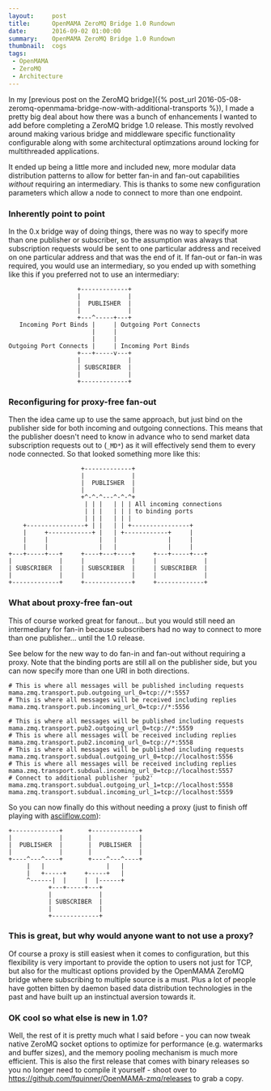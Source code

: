 ```yaml
---
layout:     post
title:      OpenMAMA ZeroMQ Bridge 1.0 Rundown
date:       2016-09-02 01:00:00
summary:    OpenMAMA ZeroMQ Bridge 1.0 Rundown
thumbnail:  cogs
tags:
 - OpenMAMA
 - ZeroMQ
 - Architecture
---
```


In my [previous post on the ZeroMQ bridge]({% post_url 2016-05-08-zeromq-openmama-bridge-now-with-additional-transports %}),
I made a pretty big deal about how there was a bunch of enhancements I
wanted to add before completing a ZeroMQ bridge 1.0 release. This mostly
revolved around making various bridge and middleware specific functionality
configurable along with some architectural optimzations around locking
for multithreaded applications.

It ended up being a little more and included new, more modular data
distribution patterns to allow for better fan-in and fan-out capabilities
*without* requiring an intermediary. This is thanks to some new configuration
parameters which allow a node to connect to more than one endpoint.

### Inherently point to point

In the 0.x bridge way of doing things, there was no way to specify more than
one publisher or subscriber, so the assumption was always that subscription
requests would be sent to one particular address and received on one particular
address and that was the end of it. If fan-out or fan-in was required, you
would use an intermediary, so you ended up with something like this if
you preferred not to use an intermediary:

```
                   +-------------+
                   |             |
                   |  PUBLISHER  |
                   |             |
                   +---^-----+---+
   Incoming Port Binds |     | Outgoing Port Connects
                       |     |
                       |     |
Outgoing Port Connects |     | Incoming Port Binds
                   +---+-----v---+
                   |             |
                   | SUBSCRIBER  |
                   |             |
                   +-------------+
```

### Reconfiguring for proxy-free fan-out

Then the idea came up to use the same approach, but just bind on the
publisher side for both incoming and outgoing connections. This means
that the publisher doesn't need to know in advance who to send market
data subscription requests out to (`_MD*`) as it will effectively send
them to every node connected. So that looked something more like this:

```
                    +-------------+
                    |             |
                    |  PUBLISHER  |
                    |             |
                    +^-^-^---^-^-^+
                     | | |   | | | All incoming connections
                     | | |   | | | to binding ports
                     | | |   | | |
    +----------------+ | |   | | +----------------+
    |     +------------+ |   | +------------+     |
    |     |              |   |              |     |
    |     |              |   |              |     |
+---+-----+---+     +----+---+----+     +---+-----+---+
|             |     |             |     |             |
| SUBSCRIBER  |     | SUBSCRIBER  |     | SUBSCRIBER  |
|             |     |             |     |             |
+-------------+     +-------------+     +-------------+
```

### What about proxy-free fan-out

This of course worked great for fanout... but you would still need an
intermediary for fan-in because subscribers had no way to connect to
more than one publisher... until the 1.0 release.

See below for the new way to do fan-in and fan-out without
requiring a proxy. Note that the binding ports are still all
on the publisher side, but you can now specify more than one
URI in both directions.

    # This is where all messages will be published including requests
    mama.zmq.transport.pub.outgoing_url_0=tcp://*:5557
    # This is where all messages will be received including replies
    mama.zmq.transport.pub.incoming_url_0=tcp://*:5556
    
    # This is where all messages will be published including requests
    mama.zmq.transport.pub2.outgoing_url_0=tcp://*:5559
    # This is where all messages will be received including replies
    mama.zmq.transport.pub2.incoming_url_0=tcp://*:5558
    # This is where all messages will be published including requests
    mama.zmq.transport.subdual.outgoing_url_0=tcp://localhost:5556
    # This is where all messages will be received including replies
    mama.zmq.transport.subdual.incoming_url_0=tcp://localhost:5557
    # Connect to additional publisher 'pub2'
    mama.zmq.transport.subdual.outgoing_url_1=tcp://localhost:5558
    mama.zmq.transport.subdual.incoming_url_1=tcp://localhost:5559

So you can now finally do this without needing a proxy (just
to finish off playing with [asciiflow.com](http://asciiflow.com)):

```
+-------------+       +-------------+
|             |       |             |
|  PUBLISHER  |       |  PUBLISHER  |
|             |       |             |
+----^---^----+       +----^---^----+
     |   |                 |   |
     |   +-----+     +-----+   |
     ^------|  |     |  |------+
           +---+-----+---+
           |             |
           | SUBSCRIBER  |
           |             |
           +-------------+
```

### This is great, but why would anyone want to not use a proxy?

Of course a proxy is still easiest when it comes to configuration,
but this flexibility is very important to provide the option to
users not just for TCP, but also for the multicast options
provided by the OpenMAMA ZeroMQ bridge where subscribing to
multiple source is a must. Plus a lot of people have gotten bitten
by daemon based data distribution technologies in the past and
have built up an instinctual aversion towards it.

### OK cool so what else is new in 1.0?

Well, the rest of it is pretty much what I said before - you can
now tweak native ZeroMQ socket options to optimize for performance
(e.g. watermarks and buffer sizes), and the memory pooling mechanism
is much more efficient. This is also the first release that comes with
binary releases so you no longer need to compile it yourself - shoot
over to https://github.com/fquinner/OpenMAMA-zmq/releases to grab a copy.